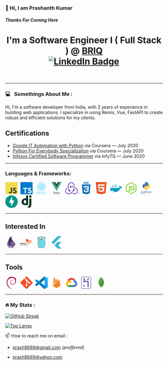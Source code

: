 
### 👋 Hi, I am Prashanth Kumar

##### Thanks For Coming Here






<!---

kupras06/kupras06 is a ✨ special ✨ repository because its `README.md` (this file) appears on your GitHub profile.

You can click the Preview link to take a look at your changes.

--->

<div  id="header"  align="center">

<h1> I'm a <strong>Software Engineer I ( Full Stack )</strong> @ <a target="_blank" href="www.briq.com">
<strong>
BRIQ
</strong>
</a>

<div  id="badges">

<a  href="https://www.linkedin.com/in/kupras06/">

<img  src="https://img.shields.io/badge/LinkedIn-blue?style=for-the-badge&logo=linkedin&logoColor=white"  alt="LinkedIn Badge"/>

</a>

</div>

<img  src="https://komarev.com/ghpvc/?username=kupras06&style=flat-square&color=blue"  alt=""/>

</div>

  

---

  

### 💻 &nbsp; Somethings About Me :

Hi, I'm a software developer from India, with 2 years of experience in building web applications. I specialize in using Remix, Vue, FastAPI to create robust and efficient solutions for my clients.

  
## Certifications
- [Google IT Automation with Python](https://coursera.org/share/674c670c1291c014549f04032f4df14d) via Coursera — July 2020
- [Python For Everybody Specialization](https://coursera.org/share/e4e77764107ad0bf5b13843477c53175)	via Coursera — July 2020
- [Infosys Certified Software Programmer](https://drive.google.com/file/d/1DuzEKsBtZi15b8qzkOfgXDK1pS4hFqU7/view?usp=sharing) via InfyTQ — June 2020

---

  

###  Languages & Frameworks:

<div>
<img  src="https://raw.githubusercontent.com/devicons/devicon/master/icons/javascript/javascript-original.svg"  title="JavaScript"  alt="JavaScript"  width="40"  height="40"/>&nbsp;
<img  src="https://raw.githubusercontent.com/devicons/devicon/master/icons/typescript/typescript-original.svg"  title="JavaScript"  alt="JavaScript"  width="40"  height="40"/>&nbsp;
<img  src="https://raw.githubusercontent.com/devicons/devicon/master/icons/react/react-original-wordmark.svg"  title="React"  alt="React"  width="40"  height="40"/>&nbsp;
<img  src="https://raw.githubusercontent.com/devicons/devicon/master/icons/vuejs/vuejs-original-wordmark.svg"  title="VueJS"  alt="=VueJS"  width="40"  height="40"/>&nbsp;
<img  src="https://raw.githubusercontent.com/devicons/devicon/master/icons/redux/redux-original.svg"  title="Redux"  alt="Redux "  width="40"  height="40"/>&nbsp;
<img  src="https://raw.githubusercontent.com/devicons/devicon/master/icons/css3/css3-plain-wordmark.svg"  title="CSS3"  alt="CSS"  width="40"  height="40"/>&nbsp;
<img  src="https://raw.githubusercontent.com/devicons/devicon/master/icons/html5/html5-original.svg"  title="HTML5"  alt="HTML"  width="40"  height="40"/>&nbsp;
<img  src="https://raw.githubusercontent.com/devicons/devicon/master/icons/docker/docker-plain.svg"  title="Docker"  alt="Docker"  width="40"  height="40"/>&nbsp;
<img  src="https://raw.githubusercontent.com/devicons/devicon/master/icons/nodejs/nodejs-original.svg"  title="NodeJS"  alt="NodeJS"  width="40"  height="40"/>&nbsp;
<img  src="https://raw.githubusercontent.com/devicons/devicon/master/icons/python/python-original-wordmark.svg"  title="Python"  alt="Python"  width="40"  height="40"/>&nbsp;
<img src="https://raw.githubusercontent.com/devicons/devicon/master/icons/fastapi/fastapi-original.svg" height="40" alt="FastAPI">&nbsp;
<img src="https://raw.githubusercontent.com/devicons/devicon/master/icons/django/django-plain.svg" height="40" alt="Django">&nbsp;
</div>

---

## Interested In
<div>
<img  src="https://raw.githubusercontent.com/devicons/devicon/master/icons/elixir/elixir-original.svg"  title="Elixir"  width="40" alt="ELixir"  height="40"/>&nbsp;
<img  src="https://raw.githubusercontent.com/devicons/devicon/master/icons/phoenix/phoenix-original-wordmark.svg"  title="Phoenix"  width="40" alt="Phoenix"  height="40"/>&nbsp;
<img  src="https://raw.githubusercontent.com/devicons/devicon/master/icons/go/go-original.svg"  title="Golang"  width="40" alt="Golang"  height="40"/>&nbsp;
<img  src="https://raw.githubusercontent.com/devicons/devicon/master/icons/flutter/flutter-plain.svg"  title="Flutter"  width="40" alt="Git"  height="40"/>&nbsp;
</div>

---
## Tools

<div>
<img  src="https://raw.githubusercontent.com/devicons/devicon/master/icons/debian/debian-original.svg"  title="Debian"  alt="Debian"  width="40"  height="40"/>&nbsp;
<img  src="https://raw.githubusercontent.com/devicons/devicon/master/icons/git/git-original.svg"  title="Git"  width="40" alt="Git"  height="40"/>&nbsp;
<img  src="https://raw.githubusercontent.com/devicons/devicon/master/icons/vscode/vscode-original.svg"  title="VSCode"  alt="VSCode"  width="40"  height="40"/>&nbsp;
<img  src="https://raw.githubusercontent.com/devicons/devicon/master/icons/firebase/firebase-plain.svg"  title="Firebase"  alt="Firebase"  width="40"  height="40"/>&nbsp;
<img  src="https://raw.githubusercontent.com/devicons/devicon/master/icons/googlecloud/googlecloud-original.svg"  title="GoogleCloud"  alt="GoogleCloud"  width="40"  height="40"/>&nbsp;
<img  src="https://raw.githubusercontent.com/devicons/devicon/master/icons/heroku/heroku-original.svg"  title="Heroku"  alt="Heroku"  width="40"  height="40"/>&nbsp;
<img  src="https://raw.githubusercontent.com/devicons/devicon/master/icons/mongodb/mongodb-original.svg"  title="MongoDB"  alt="MongoDB"  width="40"  height="40"/>&nbsp;
</div>

  

---

  

### :fire: My Stats :

[![GitHub Streak](http://github-readme-streak-stats.herokuapp.com?user=kupras06&theme=dark&background=000000)](https://git.io/streak-stats)

  

[![Top Langs](https://github-readme-stats.vercel.app/api/top-langs/?username=kupras06&layout=compact&theme=vision-friendly-dark)](https://github.com/kupras06/github-readme-stats)

  
  

📫 How to reach me on email :

- prash8669@gmail.com (*preffered*)

- prash8669@yahoo.com
